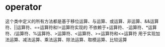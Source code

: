 # operator
这个类中定义的所有方法都是基于移位运算、与运算、或运算、非运算、&&运算符、||运算符、==运算符和!=运算符实现的
不依赖于+运算符、-运算符、*运算符、/运算符、%运算符、>运算符、<运算符、>=运算符和<=运算符
用于实现加法运算、减法运算、乘法运算、除法运算、取模运算、比较运算
